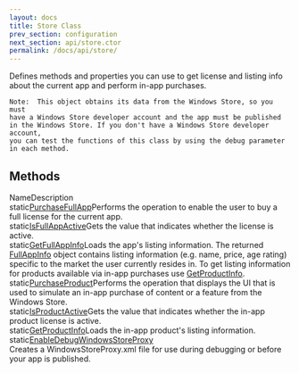 ```yaml
---
layout: docs
title: Store Class
prev_section: configuration
next_section: api/store.ctor
permalink: /docs/api/store/	
---
```


Defines methods and properties you can use to get license and listing info about the current app and perform in-app purchases.

    Note:  This object obtains its data from the Windows Store, so you must 
    have a Windows Store developer account and the app must be published 
    in the Windows Store. If you don't have a Windows Store developer account, 
    you can test the functions of this class by using the debug parameter 
    in each method.

## Methods 

<span class="header type_column"></span><span class="header name_column">Name</span><span class="header description_column">Description</span><br>
<span class="type_column">static</span><span class="name_column">[PurchaseFullApp][]</span><span class="description_column">Performs the operation to enable the user to buy a full license for the current app.</span><br>
<span class="type_column">static</span><span class="name_column">[IsFullAppActive][]</span><span class="description_column">Gets the value that indicates whether the license is active.</span><br>
<span class="type_column">static</span><span class="name_column">[GetFullAppInfo][]</span><span class="description_column">Loads the app's listing information.
The returned [FullAppInfo][] object contains listing information (e.g. name, price, age rating) specific to the market the user currently resides in. To get listing information for products available via in-app purchases use [GetProductInfo][].</span><br>
<span class="type_column">static</span><span class="name_column">[PurchaseProduct][]</span><span class="description_column">Performs the operation that displays the UI that is used to simulate an in-app purchase of content or a feature from the Windows Store.</span><br>
<span class="type_column">static</span><span class="name_column">[IsProductActive][]</span><span class="description_column">Gets the value that indicates whether the in-app product license is active.</span><br>
<span class="type_column">static</span><span class="name_column">[GetProductInfo][]</span><span class="description_column">Loads the in-app product's listing information.</span><br>
<span class="type_column">static</span><span class="name_column">[EnableDebugWindowsStoreProxy][]</span><span class="description_column"><br>Creates a WindowsStoreProxy.xml file for use during debugging or before your app is published.</span><br>

[PurchaseFullApp]: {{site.github.url}}/docs/store.purchasefullapp
[IsFullAppActive]: {{site.github.url}}/docs/store.isfullappactive
[GetFullAppInfo]: {{site.github.url}}/docs/store.getfullappinfo
[PurchaseProduct]: {{site.github.url}}/docs/store.purchaseproduct
[IsProductActive]: {{site.github.url}}/docs/store.isproductactive
[GetProductInfo]: {{site.github.url}}/docs/store.getproductinfo
[EnableDebugWindowsStoreProxy]: {{site.github.url}}/docs/store.enabledebugwindowsstoreproxy
[FullAppInfo]: {{site.github.url}}/docs/store.fullappinfo
